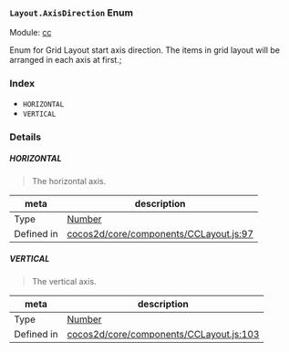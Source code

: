 ### `Layout.AxisDirection` Enum



Module: [cc](../modules/cc.md)


Enum for Grid Layout start axis direction.
The items in grid layout will be arranged in each axis at first.;


### Index
  - `HORIZONTAL`
  - `VERTICAL`

### Details


##### HORIZONTAL

> The horizontal axis.

| meta | description |
|------|-------------|
| Type | <a href="https://developer.mozilla.org/en/JavaScript/Reference/Global_Objects/Number" class="crosslink external" target="_blank">Number</a> |
| Defined in | [cocos2d/core/components/CCLayout.js:97](https://github.com/cocos-creator/engine/blob/d6ec4c03aa86f40af14d21ef9f059fed5e540c58/cocos2d/core/components/CCLayout.js#L97) |



##### VERTICAL

> The vertical axis.

| meta | description |
|------|-------------|
| Type | <a href="https://developer.mozilla.org/en/JavaScript/Reference/Global_Objects/Number" class="crosslink external" target="_blank">Number</a> |
| Defined in | [cocos2d/core/components/CCLayout.js:103](https://github.com/cocos-creator/engine/blob/d6ec4c03aa86f40af14d21ef9f059fed5e540c58/cocos2d/core/components/CCLayout.js#L103) |


